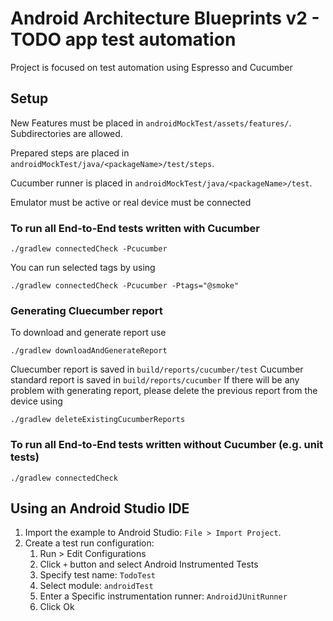 # Android Architecture Blueprints v2 - TODO app test automation

Project is focused on test automation using Espresso and Cucumber

## Setup
New Features must be placed in `androidMockTest/assets/features/`. Subdirectories are allowed.

Prepared steps are placed in `androidMockTest/java/<packageName>/test/steps`.

Cucumber runner is placed in `androidMockTest/java/<packageName>/test`.

Emulator must be active or real device must be connected

### To run all End-to-End tests written with Cucumber
    ./gradlew connectedCheck -Pcucumber
You can run selected tags by using 

    ./gradlew connectedCheck -Pcucumber -Ptags="@smoke"

### Generating Cluecumber report
To download and generate report use

    ./gradlew downloadAndGenerateReport    
Cluecumber report is saved in `build/reports/cucumber/test`
Cucumber standard report is saved in `build/reports/cucumber`
If there will be any problem with generating report, please delete the previous report from the device using

    ./gradlew deleteExistingCucumberReports
### To run all End-to-End tests written without Cucumber (e.g. unit tests)
    ./gradlew connectedCheck
    
## Using an Android Studio IDE

1. Import the example to Android Studio: `File > Import Project`.
2. Create a test run configuration:
   1. Run > Edit Configurations
   2. Click `+` button and select Android Instrumented Tests
   3. Specify test name: `TodoTest`
   4. Select module: `androidTest`
   5. Enter a Specific instrumentation runner: `AndroidJUnitRunner`
   6. Click Ok
